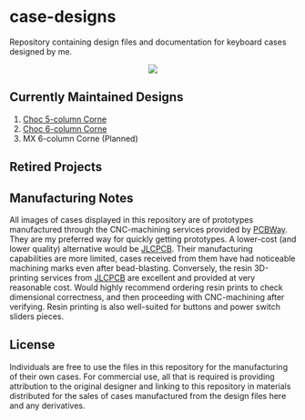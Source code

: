 # case-designs
Repository containing design files and documentation for keyboard cases designed by me. 

<p align="center">
<a href="https://discord.gg/P8n4zPxJH5">
  <img src="https://img.shields.io/discord/637535684122509312?color=%237289da&label=%20&logo=discord&logoColor=%23fff&style=flat-square" />
</a>
</p>

## Currently Maintained Designs
1. [Choc 5-column Corne](/corne/5-column%20Choc)
2. [Choc 6-column Corne](/corne/6-column%20Choc)
3. MX 6-column Corne (Planned)
   
## Retired Projects

## Manufacturing Notes
All images of cases displayed in this repository are of prototypes manufactured through the CNC-machining services provided by [PCBWay](https://pcbway.com). They are my preferred way for quickly getting prototypes. A lower-cost (and lower quality) alternative would be [JLCPCB](https://jlcpcb.com). Their manufacturing capabilities are more limited, cases received from them have had noticeable machining marks even after bead-blasting. Conversely, the resin 3D-printing services from [JLCPCB](https://jlcpcb.com) are excellent and provided at very reasonable cost. Would highly recommend ordering resin prints to check dimensional correctness, and then proceeding with CNC-machining after verifying. Resin printing is also well-suited for buttons and power switch sliders pieces.

## License
Individuals are free to use the files in this repository for the manufacturing of their own cases. For commercial use, all that is required is providing attribution to  the original designer and linking to this repository in materials distributed for the sales of cases manufactured from the design files here and any derivatives.
